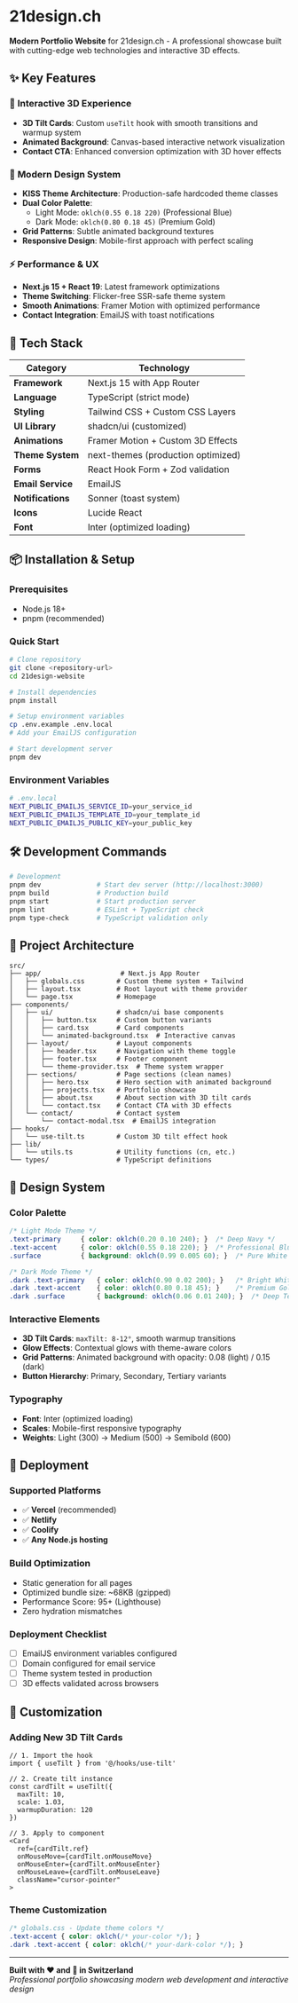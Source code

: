 # 21design.ch

**Modern Portfolio Website** for 21design.ch - A professional showcase built with cutting-edge web technologies and interactive 3D effects.

## ✨ Key Features

### 🎯 **Interactive 3D Experience**
- **3D Tilt Cards**: Custom `useTilt` hook with smooth transitions and warmup system
- **Animated Background**: Canvas-based interactive network visualization  
- **Contact CTA**: Enhanced conversion optimization with 3D hover effects

### 🎨 **Modern Design System**
- **KISS Theme Architecture**: Production-safe hardcoded theme classes
- **Dual Color Palette**: 
  - Light Mode: `oklch(0.55 0.18 220)` (Professional Blue)
  - Dark Mode: `oklch(0.80 0.18 45)` (Premium Gold)
- **Grid Patterns**: Subtle animated background textures
- **Responsive Design**: Mobile-first approach with perfect scaling

### ⚡ **Performance & UX**
- **Next.js 15 + React 19**: Latest framework optimizations
- **Theme Switching**: Flicker-free SSR-safe theme system
- **Smooth Animations**: Framer Motion with optimized performance
- **Contact Integration**: EmailJS with toast notifications

## 🚀 Tech Stack

| Category | Technology |
|----------|------------|
| **Framework** | Next.js 15 with App Router |
| **Language** | TypeScript (strict mode) |
| **Styling** | Tailwind CSS + Custom CSS Layers |
| **UI Library** | shadcn/ui (customized) |
| **Animations** | Framer Motion + Custom 3D Effects |
| **Theme System** | next-themes (production optimized) |
| **Forms** | React Hook Form + Zod validation |
| **Email Service** | EmailJS |
| **Notifications** | Sonner (toast system) |
| **Icons** | Lucide React |
| **Font** | Inter (optimized loading) |

## 📦 Installation & Setup

### Prerequisites
- Node.js 18+ 
- pnpm (recommended)

### Quick Start
```bash
# Clone repository
git clone <repository-url>
cd 21design-website

# Install dependencies
pnpm install

# Setup environment variables
cp .env.example .env.local
# Add your EmailJS configuration

# Start development server
pnpm dev
```

### Environment Variables
```bash
# .env.local
NEXT_PUBLIC_EMAILJS_SERVICE_ID=your_service_id
NEXT_PUBLIC_EMAILJS_TEMPLATE_ID=your_template_id  
NEXT_PUBLIC_EMAILJS_PUBLIC_KEY=your_public_key
```

## 🛠️ Development Commands

```bash
# Development
pnpm dev              # Start dev server (http://localhost:3000)
pnpm build            # Production build
pnpm start            # Start production server
pnpm lint             # ESLint + TypeScript check
pnpm type-check       # TypeScript validation only
```

## 📁 Project Architecture

```
src/
├── app/                    # Next.js App Router
│   ├── globals.css        # Custom theme system + Tailwind
│   ├── layout.tsx         # Root layout with theme provider  
│   └── page.tsx           # Homepage
├── components/
│   ├── ui/                # shadcn/ui base components
│   │   ├── button.tsx     # Custom button variants
│   │   ├── card.tsx       # Card components
│   │   └── animated-background.tsx  # Interactive canvas
│   ├── layout/            # Layout components
│   │   ├── header.tsx     # Navigation with theme toggle
│   │   ├── footer.tsx     # Footer component
│   │   └── theme-provider.tsx  # Theme system wrapper
│   ├── sections/          # Page sections (clean names)
│   │   ├── hero.tsx       # Hero section with animated background
│   │   ├── projects.tsx   # Portfolio showcase
│   │   ├── about.tsx      # About section with 3D tilt cards
│   │   └── contact.tsx    # Contact CTA with 3D effects
│   └── contact/           # Contact system
│       └── contact-modal.tsx  # EmailJS integration
├── hooks/
│   └── use-tilt.ts        # Custom 3D tilt effect hook
├── lib/
│   └── utils.ts           # Utility functions (cn, etc.)
└── types/                 # TypeScript definitions
```

## 🎨 Design System

### Color Palette
```css
/* Light Mode Theme */
.text-primary     { color: oklch(0.20 0.10 240); }  /* Deep Navy */
.text-accent      { color: oklch(0.55 0.18 220); }  /* Professional Blue */
.surface          { background: oklch(0.99 0.005 60); }  /* Pure White */

/* Dark Mode Theme */  
.dark .text-primary   { color: oklch(0.90 0.02 200); }   /* Bright White */
.dark .text-accent    { color: oklch(0.80 0.18 45); }    /* Premium Gold */
.dark .surface        { background: oklch(0.06 0.01 240); }  /* Deep Tech */
```

### Interactive Elements
- **3D Tilt Cards**: `maxTilt: 8-12°`, smooth warmup transitions
- **Glow Effects**: Contextual glows with theme-aware colors
- **Grid Patterns**: Animated background with opacity: 0.08 (light) / 0.15 (dark)
- **Button Hierarchy**: Primary, Secondary, Tertiary variants

### Typography
- **Font**: Inter (optimized loading)
- **Scales**: Mobile-first responsive typography
- **Weights**: Light (300) → Medium (500) → Semibold (600)

## 🚀 Deployment

### Supported Platforms
- ✅ **Vercel** (recommended)
- ✅ **Netlify** 
- ✅ **Coolify**
- ✅ **Any Node.js hosting**

### Build Optimization
- Static generation for all pages
- Optimized bundle size: ~68KB (gzipped)
- Performance Score: 95+ (Lighthouse)
- Zero hydration mismatches

### Deployment Checklist
- [ ] EmailJS environment variables configured
- [ ] Domain configured for email service
- [ ] Theme system tested in production
- [ ] 3D effects validated across browsers

## 🔧 Customization

### Adding New 3D Tilt Cards
```tsx
// 1. Import the hook
import { useTilt } from '@/hooks/use-tilt'

// 2. Create tilt instance
const cardTilt = useTilt({ 
  maxTilt: 10, 
  scale: 1.03, 
  warmupDuration: 120 
})

// 3. Apply to component
<Card 
  ref={cardTilt.ref}
  onMouseMove={cardTilt.onMouseMove}
  onMouseEnter={cardTilt.onMouseEnter}
  onMouseLeave={cardTilt.onMouseLeave}
  className="cursor-pointer"
>
```

### Theme Customization
```css
/* globals.css - Update theme colors */
.text-accent { color: oklch(/* your-color */); }
.dark .text-accent { color: oklch(/* your-dark-color */); }
```

---

**Built with ❤️ and 🚀 in Switzerland**  
*Professional portfolio showcasing modern web development and interactive design*